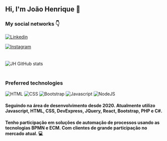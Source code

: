 ## Hi, I'm João Henrique 👋

### My social networks 👇
[![Linkedin](https://img.shields.io/badge/LinkedIn-0077B5?style=for-the-badge&logo=linkedin&logoColor=white)](https://www.linkedin.com/in/jo%C3%A3o-henrique-rodrigues-972104254?lipi=urn%3Ali%3Apage%3Ad_flagship3_profile_view_base_contact_details%3BeW%2BdmNVHQHmUwrjPR9d3AA%3D%3D)

[![Instagram](	https://img.shields.io/badge/Instagram-E4405F?style=for-the-badge&logo=instagram&logoColor=white)](https://www.instagram.com/joaoh.rb/)

 ###
 
 <div style="display: flex">
 
  ![JH GitHub stats](https://github-readme-stats.vercel.app/api?username=joaoh-RB&show_icons=true&bg_color=0d1117&text_color=888&hide_border=true)
  
 
 </div>




##

### Preferred technologies
<div style="display: inline-block">
    <img src="https://img.shields.io/badge/HTML-20232A?style=for-the-badge&logo=HTML5&logoColor=E34F26" alt="HTML" style="border-radius: 3px" />
    <img src="https://img.shields.io/badge/CSS-e9e9e9?style=for-the-badge&logo=CSS3&logoColor=1572B6" alt="CSS" style="border-radius: 3px" />
    <img src="https://img.shields.io/badge/BOOTSRAP-7952B3?style=for-the-badge&logo=BOOTSTRAP&logoColor=white" alt="Bootstrap" style="border-radius: 3px" />
    <img src="https://img.shields.io/badge/Javascript-F7DF1E?style=for-the-badge&logo=javascript&logoColor=black" alt="Javascript" style="border-radius: 3px" />
    <img src="https://img.shields.io/badge/JQUERY-0769AD?style=for-the-badge&logo=jquery&logoColor=white" alt="NodeJS" style="border-radius: 3px" />
    
</div>
<br>

#### Seguindo na área de desenvolvimento desde 2020. Atualmente utilizo Javascript, HTML, CSS, DevExpress, JQuery, React, Bootstrap, PHP e C#. 

#### Tenho participação em soluções de automação de processos usando as tecnologias BPMN e ECM. Com clientes de grande participação no mercado atual. 💻
